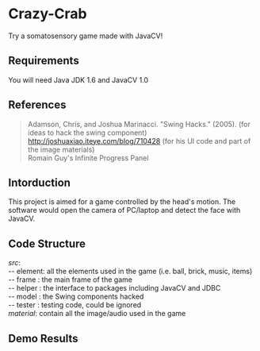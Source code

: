 # Crazy-Crab
Try a somatosensory game made with JavaCV!
## Requirements
You will need Java JDK 1.6 and JavaCV 1.0
## References
> Adamson, Chris, and Joshua Marinacci. "Swing Hacks." (2005). (for ideas to hack the swing component)  
> http://joshuaxiao.iteye.com/blog/710428 (for his UI code and part of the image materials)  
> Romain Guy's Infinite Progress Panel
## Intorduction
This project is aimed for a game controlled by the head's motion. The software would open the camera of PC/laptop and detect the face with JavaCV.
## Code Structure
*src*:  
-- element: all the elements used in the game (i.e. ball, brick, music, items)  
-- frame : the main frame of the game  
-- helper : the interface to packages including JavaCV and JDBC  
-- model : the Swing components hacked  
-- tester : testing code, could be ignored  
*material*: contain all the image/audio used in the game
## Demo Results
